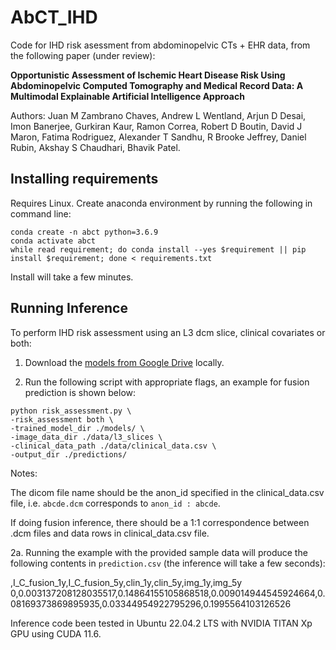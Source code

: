 # AbCT_IHD
Code for IHD risk asessment from abdominopelvic CTs + EHR data, from the following paper (under review):

**Opportunistic Assessment of Ischemic Heart Disease Risk Using Abdominopelvic Computed Tomography and Medical Record Data: A Multimodal Explainable Artificial Intelligence Approach**

Authors: Juan M Zambrano Chaves, Andrew L Wentland, Arjun D Desai, Imon Banerjee, Gurkiran Kaur, Ramon Correa, Robert D Boutin, David J Maron, Fatima Rodriguez, Alexander T Sandhu, R Brooke Jeffrey, Daniel Rubin, Akshay S Chaudhari, Bhavik Patel.



## Installing requirements
Requires Linux. Create anaconda environment by running the following in command line:
```
conda create -n abct python=3.6.9
conda activate abct
while read requirement; do conda install --yes $requirement || pip install $requirement; done < requirements.txt
```
Install will take a few minutes.

## Running Inference
To perform IHD risk assessment using an L3 dcm slice, clinical covariates or both:

1. Download the [models from Google Drive](https://drive.google.com/drive/folders/1Gqg3mBEohoWsiVahzgvDLLDd3krIqoO9?usp=sharing) locally.

2. Run the following script with appropriate flags, an example for fusion prediction is shown below:

```
python risk_assessment.py \
-risk_assessment both \
-trained_model_dir ./models/ \
-image_data_dir ./data/l3_slices \
-clinical_data_path ./data/clinical_data.csv \
-output_dir ./predictions/
```

Notes:

The dicom file name should be the anon_id specified in the clinical_data.csv file, i.e. `abcde.dcm` corresponds to `anon_id : abcde`. 

If doing fusion inference, there should be a 1:1 correspondence between .dcm files and data rows in clinical_data.csv file.

2a. Running the example with the provided sample data will produce the following contents in `prediction.csv` (the inference will take a few seconds):

,I_C_fusion_1y,I_C_fusion_5y,clin_1y,clin_5y,img_1y,img_5y
0,0.003137208128035517,0.14864155105868518,0.009014944545924664,0.08169373869895935,0.03344954922795296,0.1995564103126526

Inference code been tested in Ubuntu 22.04.2 LTS with NVIDIA TITAN Xp GPU using CUDA 11.6.


